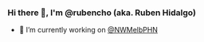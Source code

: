 ### Hi there 👋, I'm @rubencho (aka. Ruben Hidalgo)

- 🔭 I’m currently working on [@NWMelbPHN](https://twitter.com/nwmelbphn)

<!--
**rubencho/rubencho** is a ✨ _special_ ✨ repository because its `README.md` (this file) appears on your GitHub profile.

Here are some ideas to get you started:

- 🔭 I’m currently working on ...
- 🌱 I’m currently learning ...
- 👯 I’m looking to collaborate on ...
- 🤔 I’m looking for help with ...
- 💬 Ask me about ...
- 📫 How to reach me: ...
- 😄 Pronouns: ...
- ⚡ Fun fact: ...
-->

